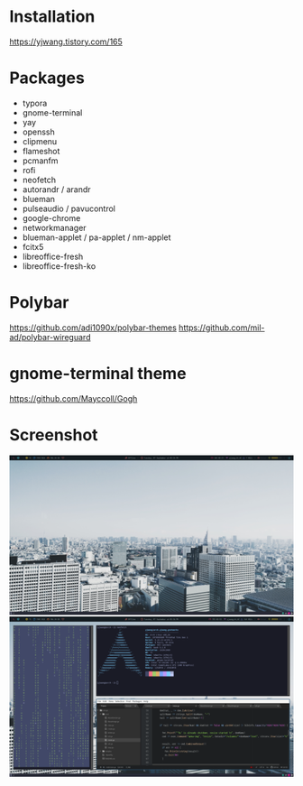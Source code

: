 # Installation

https://yjwang.tistory.com/165

# Packages

- typora
- gnome-terminal
- yay
- openssh
- clipmenu
- flameshot
- pcmanfm
- rofi
- neofetch
- autorandr / arandr
- blueman
- pulseaudio / pavucontrol
- google-chrome
- networkmanager
- blueman-applet / pa-applet / nm-applet
- fcitx5
- libreoffice-fresh
- libreoffice-fresh-ko

# Polybar

https://github.com/adi1090x/polybar-themes
https://github.com/mil-ad/polybar-wireguard

# gnome-terminal theme

https://github.com/Mayccoll/Gogh

# Screenshot

![](https://github.com/YoungjuWang/yjwang-dotfiles/blob/master/screenshot1.png?raw=true)
![](https://github.com/YoungjuWang/yjwang-dotfiles/blob/master/screenshot2.png?raw=true)
